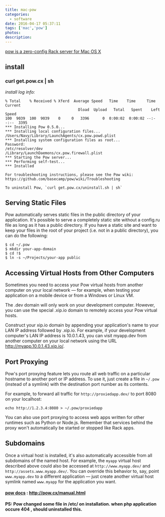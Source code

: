 ```yaml
---
title: mac-pow
categories:
  - software
date: 2016-04-17 05:37:11
tags: ['mac','pow']
photos:
description:
---
```


[pow is a zero-config Rack server for Mac OS X](http://pow.cx/)

## install

### curl get.pow.cx | sh

*install log info:*
```
% Total    % Received % Xferd  Average Speed   Time    Time     Time  Current
                                 Dload  Upload   Total   Spent    Left  Speed
100  9039  100  9039    0     0   3396      0  0:00:02  0:00:02 --:--:--  3395
*** Installing Pow 0.5.0...
*** Installing local configuration files...
/Users/Navy/Library/LaunchAgents/cx.pow.powd.plist
*** Installing system configuration files as root...
Password:
/etc/resolver/dev
/Library/LaunchDaemons/cx.pow.firewall.plist
*** Starting the Pow server...
*** Performing self-test...
*** Installed

For troubleshooting instructions, please see the Pow wiki:
https://github.com/basecamp/pow/wiki/Troubleshooting

To uninstall Pow, `curl get.pow.cx/uninstall.sh | sh`
```
<!--more-->

## Serving Static Files

Pow automatically serves static files in the public directory of your application. It's possible to serve a completely static site without a config.ru file as long as it has a public directory. If you have a static site and want to keep your files in the root of your project (i.e. not in a public directory), you can do the following:

```
$ cd ~/.pow
$ mkdir your-app-domain
$ cd !$
$ ln -s ~/Projects/your-app public
```

## Accessing Virtual Hosts from Other Computers

Sometimes you need to access your Pow virtual hosts from another computer on your local network — for example, when testing your application on a mobile device or from a Windows or Linux VM.

The .dev domain will only work on your development computer. However, you can use the special .xip.io domain to remotely access your Pow virtual hosts.

Construct your xip.io domain by appending your application's name to your LAN IP address followed by .xip.io. For example, if your development computer's LAN IP address is 10.0.1.43, you can visit myapp.dev from another computer on your local network using the URL http://myapp.10.0.1.43.xip.io/.

## Port Proxying

Pow's port proxying feature lets you route all web traffic on a particular hostname to another port or IP address. To use it, just create a file in `~/.pow` (instead of a symlink) with the destination port number as its contents.

For example, to forward all traffic for `http://proxiedapp.dev/` to port 8080 on your localhost:

```
echo http://1.2.3.4:8080 > ~/.pow/proxiedapp
```

You can also use port proxying to access web apps written for other runtimes such as Python or Node.js. Remember that services behind the proxy won't automatically be started or stopped like Rack apps.


## Subdomains

Once a virtual host is installed, it's also automatically accessible from all subdomains of the named host. For example, the `myapp` virtual host described above could also be accessed at `http://www.myapp.dev/` and `http://assets.www.myapp.dev/`. You can override this behavior to, say, point `www.myapp.dev` to a different application — just create another virtual host symlink named `www.myapp` for the application you want.

#### [pow docs](http://pow.cx/manual.html) : http://pow.cx/manual.html

**PS: Pow changed some file in /etc/ on installation. when php application occure 404 , should uninstalled this.**